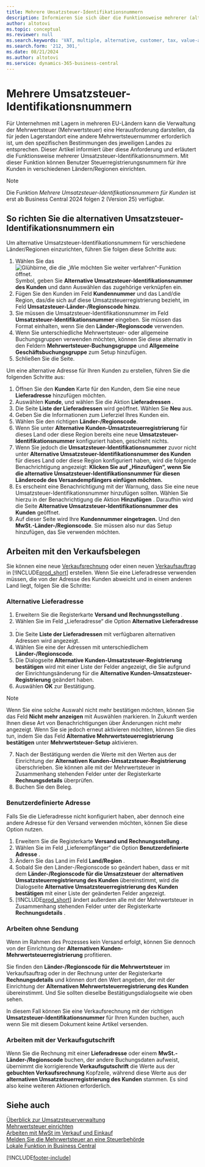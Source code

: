 ```yaml
---
title: Mehrere Umsatzsteuer-Identifikationsnummern
description: Informieren Sie sich über die Funktionsweise mehrerer (alternativer) Umsatzsteuer-Identifikationsnummern.
author: altotovi
ms.topic: conceptual
ms.reviewer: null
ms.search.keywords: 'VAT, multiple, alternative, customer, tax, value-added tax'
ms.search.form: '212, 301,'
ms.date: 08/21/2024
ms.author: altotovi
ms.service: dynamics-365-business-central
---
```


# <a name="multiple-vat-registration-numbers"></a>Mehrere Umsatzsteuer-Identifikationsnummern

Für Unternehmen mit Lagern in mehreren EU-Ländern kann die Verwaltung der Mehrwertsteuer (Mehrwertsteuer) eine Herausforderung darstellen, da für jeden Lagerstandort eine andere Mehrwertsteuernummer erforderlich ist, um den spezifischen Bestimmungen des jeweiligen Landes zu entsprechen. Dieser Artikel informiert über diese Anforderung und erläutert die Funktionsweise mehrerer Umsatzsteuer-Identifikationsnummern. Mit dieser Funktion können Benutzer Steuerregistrierungsnummern für ihre Kunden in verschiedenen Ländern/Regionen einrichten.  

> [!NOTE]
> Die Funktion  *Mehrere Umsatzsteuer-Identifikationsnummern für Kunden*  ist erst ab Business Central 2024 folgen 2 (Version 25) verfügbar.

## <a name="how-to-set-up-the-alternative-vat-registration-numbers"></a>So richten Sie die alternativen Umsatzsteuer-Identifikationsnummern ein

Um alternative Umsatzsteuer-Identifikationsnummern für verschiedene Länder/Regionen einzurichten, führen Sie folgen diese Schritte aus: 

1. Wählen Sie das ![Glühbirne, die die „Wie möchten Sie weiter verfahren“-Funktion öffnet.](media/ui-search/search_small.png "Wie möchten Sie weiter verfahren?") Symbol, geben Sie  **Alternative Umsatzsteuer-Identifikationsnummer des Kunden** und dann Auswählen das zugehörige verknüpfen ein. 
2. Fügen Sie den Kunden im Feld  **Kundennummer**  und das Land/die Region, das/die sich auf diese Umsatzsteuerregistrierung bezieht, im Feld  **Umsatzsteuer-Länder-/Regionscode hinzu**.  
3. Sie müssen die Umsatzsteuer-Identifikationsnummer im Feld  **Umsatzsteuer-Identifikationsnummer**  eingeben. Sie müssen das Format einhalten, wenn Sie den  **Länder-/Regionscode** verwenden. 
4. Wenn Sie unterschiedliche Mehrwertsteuer- oder allgemeine Buchungsgruppen verwenden möchten, können Sie diese alternativ in den Feldern  **Mehrwertsteuer-Buchungsgruppe**  und  **Allgemeine Geschäftsbuchungsgruppe**  zum Setup hinzufügen. 
5. Schließen Sie die Seite.   

Um eine alternative Adresse für Ihren Kunden zu erstellen, führen Sie die folgenden Schritte aus:  

1. Öffnen Sie den  **Kunden** Karte für den Kunden, dem Sie eine neue  **Lieferadresse** hinzufügen möchten. 
2. Auswählen **Kunde**, und wählen Sie die Aktion  **Lieferadressen** .   
3. Die Seite  **Liste der Lieferadressen**  wird geöffnet. Wählen Sie  **Neu** aus. 
4. Geben Sie die Informationen zum Lieferziel Ihres Kunden ein.  
5. Wählen Sie den richtigen  **Länder-/Regionscode**.   
6. Wenn Sie unter  **Alternative Kunden-Umsatzsteuerregistrierung** für dieses Land oder diese Region bereits eine neue  **Umsatzsteuer-Identifikationsnummer** konfiguriert haben, geschieht nichts. 
7. Wenn Sie jedoch die  **Umsatzsteuer-Identifikationsnummer** zuvor nicht unter  **Alternative Umsatzsteuer-Identifikationsnummer des Kunden** für dieses Land oder diese Region konfiguriert haben, wird die folgende Benachrichtigung angezeigt:  **Klicken Sie auf „Hinzufügen“, wenn Sie die alternative Umsatzsteuer-Identifikationsnummer für diesen Ländercode des Versandempfängers einfügen möchten.** 
8. Es erscheint eine Benachrichtigung mit der Warnung, dass Sie eine neue Umsatzsteuer-Identifikationsnummer hinzufügen sollten. Wählen Sie hierzu in der Benachrichtigung die Aktion  **Hinzufügen** . Daraufhin wird die Seite  **Alternative Umsatzsteuer-Identifikationsnummer des Kunden**  geöffnet. 
9. Auf dieser Seite wird Ihre  **Kundennummer eingetragen.** Und den  **MwSt.-Länder-/Regionscode**. Sie müssen also nur das Setup hinzufügen, das Sie verwenden möchten. 

## <a name="work-with-the-sales-documents"></a>Arbeiten mit den Verkaufsbelegen

Sie können eine neue  [Verkaufsrechnung](sales-how-invoice-sales.md) oder einen neuen  [Verkaufsauftrag](sales-how-sell-products.md) in [!INCLUDE[prod_short](includes/prod_short.md)] erstellen. Wenn Sie eine Lieferadresse verwenden müssen, die von der Adresse des Kunden abweicht und in einem anderen Land liegt, folgen Sie die Schritte:  

### <a name="alternate-shipping-address"></a>Alternative Lieferadresse

1. Erweitern Sie die Registerkarte  **Versand und Rechnungsstellung** .   
2. Wählen Sie im Feld „Lieferadresse“ die Option  **Alternative Lieferadresse** . 
3. Die Seite  **Liste der Lieferadressen**  mit verfügbaren alternativen Adressen wird angezeigt. 
4. Wählen Sie eine der Adressen mit unterschiedlichem  **Länder-/Regionscode**. 
5. Die Dialogseite  **Alternative Kunden-Umsatzsteuer-Registrierung bestätigen**  wird mit einer Liste der Felder angezeigt, die Sie aufgrund der Einrichtungsänderung für die  **Alternative Kunden-Umsatzsteuer-Registrierung**  geändert haben. 
6. Auswählen **OK** zur Bestätigung.   

> [!NOTE]
> Wenn Sie eine solche Auswahl nicht mehr bestätigen möchten, können Sie das Feld  **Nicht mehr anzeigen**  mit Auswählen markieren. In Zukunft werden Ihnen diese Art von Benachrichtigungen über Änderungen nicht mehr angezeigt. Wenn Sie sie jedoch erneut aktivieren möchten, können Sie dies tun, indem Sie das Feld  **Alternative Mehrwertsteuerregistrierung bestätigen**  unter  **Mehrwertsteuer-Setup** aktivieren.  
   
7. Nach der Bestätigung werden die Werte mit den Werten aus der Einrichtung der  **Alternativen Kunden-Umsatzsteuer-Registrierung**  überschrieben. Sie können alle mit der Mehrwertsteuer in Zusammenhang stehenden Felder unter der Registerkarte  **Rechnungsdetails**  überprüfen.  
8. Buchen Sie den Beleg.  

### <a name="custom-address"></a>Benutzerdefinierte Adresse

Falls Sie die Lieferadresse nicht konfiguriert haben, aber dennoch eine andere Adresse für den Versand verwenden möchten, können Sie diese Option nutzen.  

1. Erweitern Sie die Registerkarte  **Versand und Rechnungsstellung** .   
2. Wählen Sie im Feld „Lieferempfänger“ die Option  **Benutzerdefinierte Adresse** .  
3. Ändern Sie das Land im Feld  **Land/Region** .  
4. Sobald Sie den Länder-/Regionscode so geändert haben, dass er mit dem  **Länder-/Regionscode für die Umsatzsteuer**  der  **alternativen Umsatzsteuerregistrierung des Kunden** übereinstimmt, wird die Dialogseite  **Alternative Umsatzsteuerregistrierung des Kunden bestätigen**  mit einer Liste der geänderten Felder angezeigt. 
5. [!INCLUDE[prod_short](includes/prod_short.md)] ändert außerdem alle mit der Mehrwertsteuer in Zusammenhang stehenden Felder unter der Registerkarte  **Rechnungsdetails** .  

### <a name="work-with-no-shipment"></a>Arbeiten ohne Sendung

Wenn im Rahmen des Prozesses kein Versand erfolgt, können Sie dennoch von der Einrichtung der  **Alternativen Kunden-Mehrwertsteuerregistrierung**  profitieren.

Sie finden den  **Länder-/Regionscode für die Mehrwertsteuer**  im Verkaufsauftrag oder in der Rechnung unter der Registerkarte  **Rechnungsdetails**  und können dort den Wert angeben, der mit der Einrichtung der  **Alternativen Mehrwertsteuerregistrierung des Kunden**  übereinstimmt. Und Sie sollten dieselbe Bestätigungsdialogseite wie oben sehen. 

In diesem Fall können Sie eine Verkaufsrechnung mit der richtigen  **Umsatzsteuer-Identifikationsnummer**  für Ihren Kunden buchen, auch wenn Sie mit diesem Dokument keine Artikel versenden. 

### <a name="work-with-the-sales-credit-memo"></a>Arbeiten mit der Verkaufsgutschrift

Wenn Sie die Rechnung mit einer  **Lieferadresse** oder einem  **MwSt.-Länder-/Regionscode**  buchen, der andere Buchungsdaten aufweist, übernimmt die korrigierende  **Verkaufsgutschrift** die Werte aus der  **gebuchten Verkaufsrechnung** Kopfzeile, während diese Werte aus der  **alternativen Umsatzsteuerregistrierung des Kunden** stammen. Es sind also keine weiteren Aktionen erforderlich. 

## <a name="see-also"></a>Siehe auch

[Überblick zur Umsatzsteuerverwaltung](finance-manage-vat.md)    
[Mehrwertsteuer einrichten](finance-setup-vat.md)    
[Arbeiten mit MwSt im Verkauf und Einkauf](finance-work-with-vat.md)    
[Melden Sie die Mehrwertsteuer an eine Steuerbehörde](finance-how-report-vat.md)    
[Lokale Funktion in Business Central](about-localization.md)    


[!INCLUDE[footer-include](includes/footer-banner.md)]
